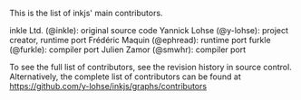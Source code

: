 This is the list of inkjs' main contributors.

inkle Ltd. (@inkle): original source code
Yannick Lohse (@y-lohse): project creator, runtime port
Frédéric Maquin (@ephread): runtime port
furkle (@furkle): compiler port
Julien Zamor (@smwhr): compiler port

To see the full list of contributors, see the revision history in
source control. Alternatively, the complete list of contributors
can be found at https://github.com/y-lohse/inkjs/graphs/contributors
